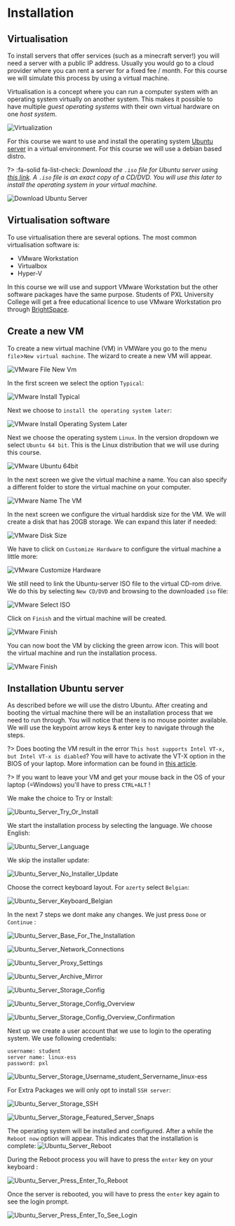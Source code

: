 # Installation

## Virtualisation
To install servers that offer services (such as a minecraft server!) you will need a server with a public IP address. Usually you would go to a cloud provider where you can rent a server for a fixed fee / month. For this course we will simulate this process by using a virtual machine.

Virtualisation is a concept where you can run a computer system with an operating system virtually on another system. This makes it possible to have multiple _guest operating systems_ with their own virtual hardware on one _host system_.

![Virtualization](../images/02/Virtualization.png)

For this course we want to use and install the operating system [Ubuntu server](https://ubuntu.com/download/server) in a virtual environment. For this course we will use a debian based distro.

?> :fa-solid fa-list-check: _Download the `.iso` file for Ubuntu server using [this link](https://ubuntu.com/download/server). A `.iso` file is an exact copy of a CD/DVD. You will use this later to install the operating system in your virtual machine._

![Download Ubuntu Server](../images/02/GetUbuntuServer_Download_Ubuntu.png)

## Virtualisation software
To use virtualisation there are several options. The most common virtualisation software is:
- VMware Workstation
- Virtualbox
- Hyper-V

In this course we will use and support VMware Workstation but the other software packages have the same purpose. Students of PXL University College will get a free educational licence to use VMware Workstation pro through [BrightSpace](https://itacademy.brightspace.com/).

## Create a new VM
To create a new virtual machine (VM) in VMWare you go to the menu `file`>`New virtual machine`. The wizard to create a new VM will appear.

![VMware File New Vm](../images/02/VMware_File_New_VM.png)

In the first screen we select the option `Typical`:

![VMware Install Typical](../images/02/VMware_Typical.png)

Next we choose to `install the operating system later`:

![VMware Install Operating System Later](../images/02/VMware_Operating_System_Later.png)

Next we choose the operating system `Linux`. In the version dropdown we select `Ubuntu 64 bit`. This is the Linux distribution that we will use during this course.

![VMware Ubuntu 64bit](../images/02/VMware_Ubuntu_64bit.png)

In the next screen we give the virtual machine a name. You can also specify a different folder to store the virtual machine on your computer.

![VMware Name The VM](../images/02/VMware_Name_The_VM.png)

In the next screen we configure the virtual harddisk size for the VM. We will create a disk that has 20GB storage. We can expand this later if needed:

![VMware Disk Size](../images/02/VMware_Disk_Size.png)

We have to click on `Customize Hardware` to configure the virtual machine a little more:

![VMware Customize Hardware](../images/02/VMware_Customize_Hardware.png)

We still need to link the Ubuntu-server ISO file to the virtual CD-rom drive. We do this by selecting `New CD/DVD` and browsing to the downloaded `iso` file:

![VMware Select ISO](../images/02/VMware_Select_ISO.png)

Click on `Finish` and the virtual machine will be created.

![VMware Finish](../images/02/VMware_Finish.png)

You can now boot the VM by clicking the green arrow icon. This will boot the virtual machine and run the installation process.

![VMware Finish](../images/02/VMware_Start_VM.png)

## Installation Ubuntu server
As described before we will use the distro Ubuntu. After creating and booting the virtual machine there will be an installation process that we need to run through. You will notice that there is no mouse pointer available. We will use the keypoint arrow keys & enter key to navigate through the steps.

?> <i class="fa-solid fa-circle-info"></i> Does booting the VM result in the error `This host supports Intel VT-x, but Intel VT-x is diabled`? You will have to activate the VT-X option in the BIOS of your laptop. More information can be found in [this article](https://www.qtithow.com/2020/12/fix-error-this-host-supports-Intel-VT-x.html).

?> <i class="fa-solid fa-circle-info"></i> If you want to leave your VM and get your mouse back in the OS of your laptop (=Windows) you'll have to press `CTRL+ALT` !

We make the choice to Try or Install:

![Ubuntu_Server_Try_Or_Install](../images/02/Ubuntu_Server_Try_Or_Install.png)

We start the installation process by selecting the language. We choose English:

![Ubuntu_Server_Language](../images/02/Ubuntu_Server_Language.png)

We skip the installer update:

![Ubuntu_Server_No_Installer_Update](../images/02/Ubuntu_Server_No_Installer_Update.png)

Choose the correct keyboard layout. For `azerty` select `Belgian`:

![Ubuntu_Server_Keyboard_Belgian](../images/02/Ubuntu_Server_Keyboard_Belgian.png)

In the next 7 steps we dont make any changes. We just press `Done` or `Continue` :

![Ubuntu_Server_Base_For_The_Installation](../images/02/Ubuntu_Server_Base_For_The_Installation.png)

![Ubuntu_Server_Network_Connections](../images/02/Ubuntu_Server_Network_Connections.png)

![Ubuntu_Server_Proxy_Settings](../images/02/Ubuntu_Server_Proxy_Settings.png)

![Ubuntu_Server_Archive_Mirror](../images/02/Ubuntu_Server_Archive_Mirror.png)

![Ubuntu_Server_Storage_Config](../images/02/Ubuntu_Server_Storage_Config.png)

![Ubuntu_Server_Storage_Config_Overview](../images/02/Ubuntu_Server_Storage_Config_Overview.png)

![Ubuntu_Server_Storage_Config_Overview_Confirmation](../images/02/Ubuntu_Server_Storage_Config_Overview_Confirmation.png)

Next up we create a user account that we use to login to the operating system. We use following credentials:
```
username: student
server name: linux-ess
password: pxl
```

![Ubuntu_Server_Storage_Username_student_Servername_linux-ess](../images/02/Ubuntu_Server_Storage_Username_student_Servername_linux-ess.png)

For Extra Packages we will only opt to install `SSH server`:

![Ubuntu_Server_Storage_SSH](../images/02/Ubuntu_Server_Storage_SSH_WEL.png)

![Ubuntu_Server_Storage_Featured_Server_Snaps](../images/02/Ubuntu_Server_Storage_Featured_Server_Snaps.png)

The operating system will be installed and configured. After a while the `Reboot now` option will appear. This indicates that the installation is complete:
![Ubuntu_Server_Reboot](../images/02/Ubuntu_Server_Reboot.png)

During the Reboot process you will have to press the `enter` key on your keyboard :

![Ubuntu_Server_Press_Enter_To_Reboot](../images/02/Ubuntu_Server_Press_Enter_To_Reboot.png)

Once the server is rebooted, you will have to press the `enter` key again to see the login prompt.

![Ubuntu_Server_Press_Enter_To_See_Login](../images/02/Ubuntu_Server_Press_Enter_To_See_Login.png)
  
